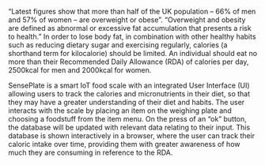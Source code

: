 “Latest figures show that more than half of the UK population – 66% of men and
57% of women – are overweight or obese”. “Overweight and obesity are defined
as abnormal or excessive fat accumulation that presents a risk to health.” In
order to lose body fat, in combination with other healthy habits such as reducing
dietary sugar and exercising regularly, calories (a shorthand term for kilocalorie)
should be limited. An individual should eat no more than their Recommended Daily
Allowance (RDA) of calories per day, 2500kcal for men and 2000kcal for women.

SensePlate is a smart IoT food scale with an integrated User Interface (UI) allowing
users to track the calories and micronutrients in their diet, so that they may have a
greater understanding of their diet and habits. The user interacts with the scale by
placing an item on the weighing plate and choosing a foodstuff from the item menu.
On the press of an “ok” button, the database will be updated with relevant data
relating to their input. This database is shown interactively in a browser, where the
user can track their caloric intake over time, providing them with greater awareness
of how much they are consuming in reference to the RDA.
